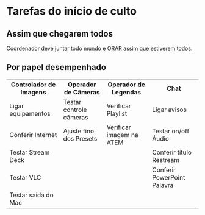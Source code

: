 # Tarefas do início de culto

## Assim que chegarem todos
Coordenador deve juntar todo mundo e ORAR assim que estiverem todos.

## Por papel desempenhado
<table>
  <tr>
    <th>Controlador de Imagens</th>
    <th>Operador de Câmeras</th>
    <th>Operador de Legendas</th>
    <th>Chat</th>
  </tr>
  <tr>
    <td>Ligar equipamentos</td><!--StreamDeck-->
    <td>Testar controle câmeras</td><!--PTZ-->
    <td>Verificar Playlist</td><!--Legendas-->
    <td>Ligar avisos</td><!--Chat-->
  </tr>
  <tr>
    <td>Conferir Internet</td><!--StreamDeck-->
    <td>Ajuste fino dos Presets</td><!--PTZ-->
    <td>Verificar imagem na ATEM</td><!--Legendas-->
    <td>Testar on/off Áudio</td><!--Chat-->
  </tr>
  <tr>
    <td>Testar Stream Deck</td><!--StreamDeck-->
    <td></td><!--PTZ-->
    <td></td><!--Legendas-->
    <td>Conferir título Restream</td><!--Chat-->
  </tr>
  <tr>
    <td>Testar VLC</td><!--StreamDeck-->
    <td></td><!--PTZ-->
    <td></td><!--Legendas-->
    <td>Conferir PowerPoint Palavra</td><!--Chat-->
  </tr>
  <tr>
    <td>Testar saída do Mac</td><!--StreamDeck-->
    <td></td><!--PTZ-->
    <td></td><!--Legendas-->
    <td></td><!--Chat-->
  </tr>
</table>